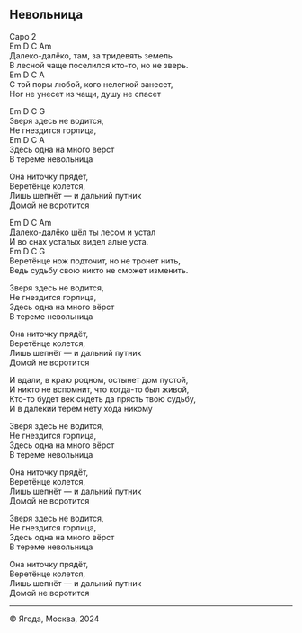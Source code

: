﻿## Невольница

Capo 2  
Em D C Am  
Далеко-далёко, там, за тридевять земель  
В лесной чаще поселился кто-то, но не зверь.  
Em D C A  
С той поры любой, кого нелегкой занесет,  
Ног не унесет из чащи, душу не спасет  

Em D C G  
Зверя здесь не водится,  
Не гнездится горлица,  
Em D C A  
Здесь одна на много верст  
В тереме невольница  

Она ниточку прядет,  
Веретёнце колется,  
Лишь шепнёт — и дальний путник  
Домой не воротится  

Em D C Am  
Далеко-далёко шёл ты лесом и устал  
И во снах усталых видел алые уста.  
Em D C G  
Веретёнце нож подточит, но не тронет нить,  
Ведь судьбу свою никто не сможет изменить.  

Зверя здесь не водится,  
Не гнездится горлица,  
Здесь одна на много вёрст  
В тереме невольница  

Она ниточку прядёт,  
Веретёнце колется,  
Лишь шепнёт — и дальний путник  
Домой не воротится  

И вдали, в краю родном, остынет дом пустой,  
И никто не вспомнит, что когда-то был живой,  
Кто-то будет век сидеть да прясть твою судьбу,  
И в далекий терем нету хода никому  

Зверя здесь не водится,  
Не гнездится горлица,  
Здесь одна на много вёрст  
В тереме невольница  

Она ниточку прядёт,  
Веретёнце колется,  
Лишь шепнёт — и дальний путник  
Домой не воротится  

Зверя здесь не водится,  
Не гнездится горлица,  
Здесь одна на много вёрст  
В тереме невольница  

Она ниточку прядёт,  
Веретёнце колется,  
Лишь шепнёт — и дальний путник  
Домой не воротится  

-------------

© Ягода, Москва, 2024
